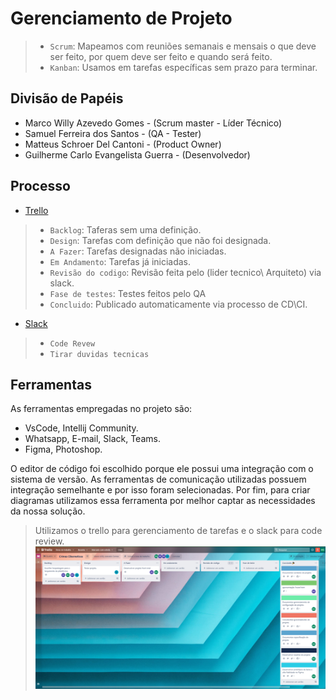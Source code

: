 # Gerenciamento de Projeto

> - `Scrum`: Mapeamos com reuniões semanais e mensais o que deve ser feito, por quem deve ser feito e quando será feito.
> - `Kanban`: Usamos em tarefas específicas sem prazo para terminar.

## Divisão de Papéis

- Marco Willy Azevedo Gomes - (Scrum master - Líder Técnico)
- Samuel Ferreira dos Santos - (QA - Tester)
- Matteus Schroer Del Cantoni - (Product Owner)
- Guilherme Carlo Evangelista Guerra - (Desenvolvedor)

## Processo

- [Trello](https://trello.com/b/ziHX94zB/crimes-ciberneticos)

> - `Backlog`: Taferas sem uma definição.
> - `Design`: Tarefas com definição que não foi designada.
> - `A Fazer`: Tarefas designadas não iniciadas.
> - `Em Andamento`: Tarefas já iniciadas.
> - `Revisão do codigo`: Revisão feita pelo (lider tecnico\ Arquiteto) via slack.
> - `Fase de testes`: Testes feitos pelo QA
> - `Concluido`: Publicado automaticamente via processo de CD\CI.

- [Slack](https://join.slack.com/t/engenhariades-str9011/shared_invite/zt-wg55iiib-cqUaKYJB2OftU8dQYhh5_Q)

> - `Code Revew`
> - `Tirar duvidas tecnicas`

## Ferramentas

As ferramentas empregadas no projeto são:

- VsCode, Intellij Community.
- Whatsapp, E-mail, Slack, Teams.
- Figma, Photoshop.

O editor de código foi escolhido porque ele possui uma integração com o
sistema de versão. As ferramentas de comunicação utilizadas possuem
integração semelhante e por isso foram selecionadas. Por fim, para criar
diagramas utilizamos essa ferramenta por melhor captar as
necessidades da nossa solução.

> Utilizamos o trello para gerenciamento de tarefas e o slack para code review.
![Exemplo de UserFlow](images/kanban.png)
